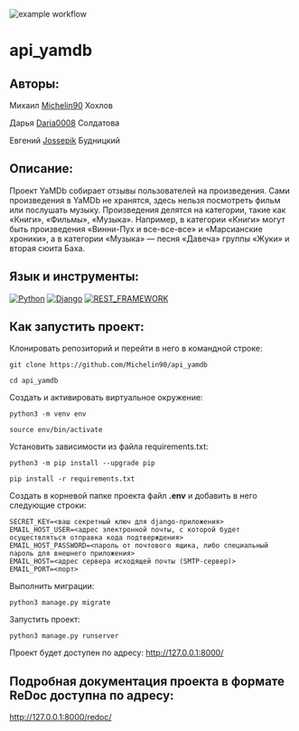![example workflow](https://github.com/Michelin90/api_yamdb/actions/workflows/main.yml/badge.svg?style=for-the-badge)
# api_yamdb

## Авторы:
Михаил [Michelin90](https://github.com/Michelin90) Хохлов

Дарья [Daria0008](https://github.com/Daria0008) Солдатова

Евгений [Jossepik](https://github.com/Jossepik) Будницкий 

## Описание:
Проект YaMDb собирает отзывы пользователей на произведения. 
Сами произведения в YaMDb не хранятся, здесь нельзя посмотреть 
фильм или послушать музыку.
Произведения делятся на категории, такие как «Книги», «Фильмы», 
«Музыка». Например, в категории «Книги» могут быть произведения 
«Винни-Пух и все-все-все» и «Марсианские хроники», а в категории 
«Музыка» — песня «Давеча» группы «Жуки» и вторая сюита Баха.

## Язык и инструменты:
[![Python](https://img.shields.io/badge/Python-3.9-blue?style=for-the-badge&logo=python)](https://www.python.org/)
[![Django](https://img.shields.io/badge/Django-3.2-blue?style=for-the-badge&logo=django)](https://www.djangoproject.com/)
[![REST_FRAMEWORK](https://img.shields.io/badge/Django_REST_framework-3.12-blue?style=for-the-badge&logo=django)](https://www.django-rest-framework.org/)

## Как запустить проект:

Клонировать репозиторий и перейти в него в командной строке:

```
git clone https://github.com/Michelin90/api_yamdb
```

```
cd api_yamdb
```

Cоздать и активировать виртуальное окружение:

```
python3 -m venv env
```

```
source env/bin/activate
```

Установить зависимости из файла requirements.txt:

```
python3 -m pip install --upgrade pip
```

```
pip install -r requirements.txt
```

Создать в корневой папке проекта файл **.env** и добавить в него следующие строки:
```
SECRET_KEY=<ваш секретный ключ для django-приложения>
EMAIL_HOST_USER=<адрес электронной почты, с которой будет осуществляться отправка кода подтверждения>
EMAIL_HOST_PASSWORD=<пароль от почтового ящика, либо специальный пароль для внешнего приложения>
EMAIL_HOST=<адрес сервера исходящей почты (SMTP-сервер)>
EMAIL_PORT=<порт>
```

Выполнить миграции:

```
python3 manage.py migrate
```

Запустить проект:

```
python3 manage.py runserver
```
Проект будет доступен по адресу: http://127.0.0.1:8000/

## Подробная документация  проекта в формате ReDoc доступна по адресу:
http://127.0.0.1:8000/redoc/
